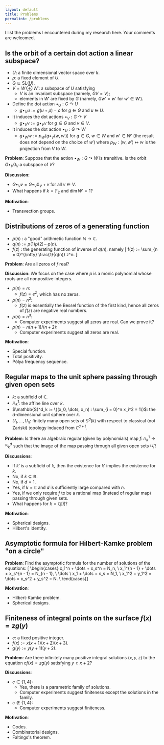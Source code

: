 ```yaml
---
layout: default
title: Problems
permalink: /problems
---
```


I list the problems I encountered during my research here. Your comments are welcomed.

## Is the orbit of a certain dot action a linear subspace?

+ $U$: a finite dimensional vector space over $k$.
+ $\rho$: a fixed element of $U$.
+ $G \subseteq \mathrm{SL}(U)$.
+ $V = W \oplus W'$: a subspace of $U$ satisfying
  * $V$ is an invariant subspace (namely, $G V = V$);
  * elements in $W'$ are fixed by $G$ (namely, $G w' = w'$ for $w' \in W'$).
+ Define the dot action $\bullet_U : G \curvearrowright U$
  * $g \bullet_U u := g (u + \rho) - \rho$ for $g \in G$ and $u \in U$.
+ It induces the dot actions $\bullet_V : G \curvearrowright V$
  * $g \bullet_V v := g \bullet_V v$ for $g \in G$ and $v \in V$.
+ It induces the dot action $\bullet_U : G \curvearrowright W$
  * $g \bullet_W w := p_W (g \bullet_V (w, w'))$ for $g \in G$, $w \in W$ and $w' \in W'$ (the result does not depend on the choice of $w'$) where $p_W: (w, w') \mapsto w$ is the projection from $V$ to $W$.

**Problem**: Suppose that the action $\bullet_W : G \curvearrowright W$ is transitive. Is the orbit $G \bullet_V 0_V$ a subspace of $V$?

**Discussion**:

+ $G \bullet_V v = G \bullet_V 0_V + v$ for all $v \in V$.
+ What happens if $k = \mathbb{F}_2$ and $\dim W' = 1$?

**Motivation**:

+ Transvection groups.

## Distributions of zeros of a generating function

+ $p(n)$ : a "good" arithmetic function $\mathbb{N} \to \mathbb{C}$.
+ $q(n) := p(1) p(2) \cdots p(n)$.
+ $f(z)$ : the generating function of inverse of $q(n)$, namely
\[ f(z) := \sum_{n = 0}^{\infty} \frac{1}{q(n)} z^n. \]

**Problem**: Are all zeros of $f$ real?

**Discussion**:
We focus on the case where $p$ is a monic polynomial whose roots are all nonpositive integers.

+ $p(n) =  n$:
  * $f(z) = e^z$, which has no zeros.
+ $p(n) =  n^2$:
  * $f(z)$ is essentially the Bessel function of the first kind, hence all zeros of $f(z)$ are negative real numbers.
+ $p(n) = n^d$:
  * Computer experiments suggest all zeros are real. Can we prove it?
+ $p(n) = n(n+1)/(n+2)$:
  * Computer experiments suggest all zeros are real.

**Motivation**:

+ Special function.
+ Total positivity.
+ Pólya frequency sequence.

## Regular maps to the unit sphere passing through given open sets

+ $k$: a subfield of $\mathbb{C}$.
+ $\mathbb{A}^1_k$: the affine line over $k$.
+ $\mathbb{S}^d_k := \{(x_0, \dots, x_n) : \sum_{i = 0}^n x_i^2 = 1\}$: the $d$-dimensional unit sphere over $k$.
+ $U_1, \dots, U_n$: finitely many open sets of $\mathbb{S}^d(k)$ with respect to classical (not Zariski) topology induced from $\mathbb{C}^{d + 1}$.

**Problem**: Is there an algebraic regular (given by polynomials) map $f \colon \mathbb{A}^1_k \to \mathbb{S}^d_k$ such that the image of the map passing through all given open sets $U_i$?

**Discussions**:

+ If $k'$ is a subfield of $k$, then the existence for $k'$ implies the existence for $k$.
+ No, if $k \subseteq \mathbb{R}$.
+ No, if $d = 1$.
+ Yes, if $k = \mathbb{C}$ and $d$ is sufficiently large compared with $n$.
+ Yes, if we only require $f$ to be a rational map (instead of regular map) passing through given sets.
+ What happens for $k = \mathbb{Q}[i]$?

**Motivation**:

+ Spherical designs.
+ Hilbert's identity.

## Asymptotic formula for Hilbert-Kamke problem "on a circle"

**Problem**: Find the asymptotic formula for the number of solutions of the equations:
\[ \begin{cases}
x_1^n + \dots + x_s^n = N_n, \\
x_1^{n - 1} + \dots + x_s^{n - 1} = N_{n - 1}, \\
\dots \\
x_1 + \dots + x_s = N_1, \\
x_1^2 + y_1^2 = \dots = x_s^2 + y_s^2 = N. \\
\end{cases}\]

**Motivation**:

+ Hilbert-Kamke problem.
+ Spherical designs.

## Finiteness of integral points on the surface $f(x) = z g(y)$

+ $c$: a fixed positive integer.
+ $f(x) := x (x + 1) (x + 2) (x + 3)$.
+ $g(y) := y (y + 1) (y + 2)$.

**Problem**: Are there infinitely many positive integral solutions $(x, y, z)$ to the equation $c f(x) = z g(y)$ satisfying $y \geq x + 2$?

**Discussions**:

+ $c \in \{1, 4\}$:
  * Yes, there is a parametric family of solutions.
  * Computer experiments suggest finiteness except the solutions in the family.
+ $c \notin \{1, 4\}$:
  * Computer experiments suggest finiteness.

**Motivation**:

+ Codes.
+ Combinatorial designs.
+ Faltings's theorem.